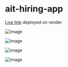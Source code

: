 # ait-hiring-app

<a href="https://ait-hiring-app.onrender.com">Live link</a> deployed on render 

![image](https://user-images.githubusercontent.com/79754424/197125537-f023687d-b5e2-48a3-b5cf-e31d820be615.png)

![image](https://user-images.githubusercontent.com/79754424/197125640-d2e60c71-f83d-4670-a564-b4dab8ad4893.png)

![image](https://user-images.githubusercontent.com/79754424/197125704-632b47cc-ad82-400f-b66b-09484637f23b.png)

![image](https://user-images.githubusercontent.com/79754424/197125770-a26a2022-7e23-4b29-91ab-3fe70c69be66.png)
